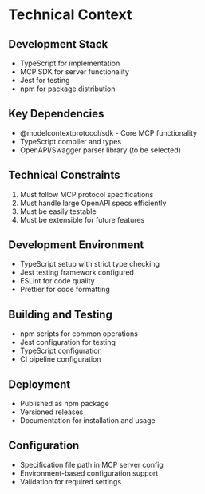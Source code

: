 # Technical Context

## Development Stack
- TypeScript for implementation
- MCP SDK for server functionality
- Jest for testing
- npm for package distribution

## Key Dependencies
- @modelcontextprotocol/sdk - Core MCP functionality
- TypeScript compiler and types
- OpenAPI/Swagger parser library (to be selected)

## Technical Constraints
1. Must follow MCP protocol specifications
2. Must handle large OpenAPI specs efficiently
3. Must be easily testable
4. Must be extensible for future features

## Development Environment
- TypeScript setup with strict type checking
- Jest testing framework configured
- ESLint for code quality
- Prettier for code formatting

## Building and Testing
- npm scripts for common operations
- Jest configuration for testing
- TypeScript configuration
- CI pipeline configuration

## Deployment
- Published as npm package
- Versioned releases
- Documentation for installation and usage

## Configuration
- Specification file path in MCP server config
- Environment-based configuration support
- Validation for required settings

